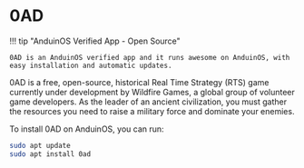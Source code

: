 # 0AD

!!! tip "AnduinOS Verified App - Open Source"

    0AD is an AnduinOS verified app and it runs awesome on AnduinOS, with easy installation and automatic updates.

0AD is a free, open-source, historical Real Time Strategy (RTS) game currently under development by Wildfire Games, a global group of volunteer game developers. As the leader of an ancient civilization, you must gather the resources you need to raise a military force and dominate your enemies.

To install 0AD on AnduinOS, you can run:

```bash
sudo apt update
sudo apt install 0ad
```
